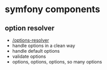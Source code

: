 # symfony components

## option resolver
* [/options-resolver](playground)
* handle options in a clean way
* handle default options
* validate options
* options, options, options, so many options
